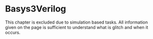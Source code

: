 # Basys3Verilog

This chapter is excluded due to simulation based tasks. All information given on the page is sufficient to understand what is glitch and when it occurs.
